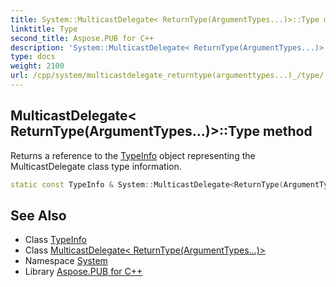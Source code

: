 ```yaml
---
title: System::MulticastDelegate< ReturnType(ArgumentTypes...)>::Type method
linktitle: Type
second_title: Aspose.PUB for C++
description: 'System::MulticastDelegate< ReturnType(ArgumentTypes...)>::Type method. Returns a reference to the TypeInfo object representing the MulticastDelegate class type information in C++.'
type: docs
weight: 2100
url: /cpp/system/multicastdelegate_returntype(argumenttypes...)_/type/
---
```

## MulticastDelegate< ReturnType(ArgumentTypes...)>::Type method


Returns a reference to the [TypeInfo](../../typeinfo/) object representing the MulticastDelegate class type information.

```cpp
static const TypeInfo & System::MulticastDelegate<ReturnType(ArgumentTypes...)>::Type()
```

## See Also

* Class [TypeInfo](../../typeinfo/)
* Class [MulticastDelegate< ReturnType(ArgumentTypes...)>](../)
* Namespace [System](../../)
* Library [Aspose.PUB for C++](../../../)
